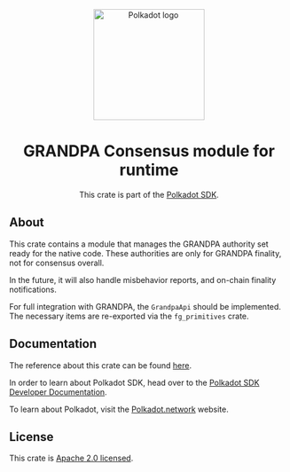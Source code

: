 <div align="center">

<img src="https://raw.githubusercontent.com/paritytech/polkadot-sdk/rzadp/readmes/docs/images/Polkadot_Logo_Horizontal_Pink_BlackOnWhite.png" alt="Polkadot logo" width="200">

# GRANDPA Consensus module for runtime

This crate is part of the [Polkadot SDK](https://github.com/paritytech/polkadot-sdk/).

</div>

## About

This crate contains a module that manages the GRANDPA authority set ready for the native code.
These authorities are only for GRANDPA finality, not for consensus overall.

In the future, it will also handle misbehavior reports, and on-chain
finality notifications.

For full integration with GRANDPA, the `GrandpaApi` should be implemented.
The necessary items are re-exported via the `fg_primitives` crate.

## Documentation

The reference about this crate can be found [here](https://paritytech.github.io/polkadot-sdk/master/pallet_grandpa).

In order to learn about Polkadot SDK, head over to the [Polkadot SDK Developer Documentation](https://paritytech.github.io/polkadot-sdk/master/polkadot_sdk_docs/index.html).

To learn about Polkadot, visit the [Polkadot.network](https://polkadot.network/) website.

## License

This crate is [Apache 2.0 licensed](https://spdx.org/licenses/Apache-2.0.html).
